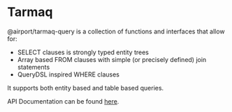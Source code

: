 # Tarmaq

@airport/tarmaq-query is a collection of functions and interfaces that allow
for: 

- SELECT clauses is strongly typed entity trees
- Array based FROM clauses with simple (or precisely defined) join statements
- QueryDSL inspired WHERE clauses

It supports both entity based and table based queries.

API Documentation can be found [here](./doc/README.md).


